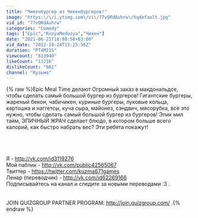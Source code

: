 ```yaml
---
title: "Чикенбургер из Чикенбургеров!"
image: "https:\/\/i.ytimg.com\/vi\/77vQRdAuhrw\/hqdefault.jpg"
vid_id: "77vQRdAuhrw"
categories: "Comedy"
tags: ["Epic","KuzyaMeduzya","Чикен"]
date: "2021-06-21T18:08:58+03:00"
vid_date: "2012-10-24T15:25:56Z"
duration: "PT4M21S"
viewcount: "813940"
likeCount: "11216"
dislikeCount: "861"
channel: "Кузьма"
---
```

{% raw %}Epic Meal Time делают Огромный заказ в макдональдсе, чтобы сделать самый большой бургер из бургеров! Гигантские бургеры, жареный бекон, чабичикен, куриные бургеры, луковые кольца, картошка и наггетсы, куча сыра, майонез, сэндвич, мясорубка, всё это нужно, чтобы сделать самый большой бургер из бургеров! Эпик мил тайм, ЭПИЧНЫЙ ЖРАЧ сделает блюдо, в котором больше всего калорий, как быстро набрать вес? Эти ребята покажут!<br /><br /><br /><br /><br />Я - <a rel="nofollow" target="blank" href="http://vk.com/id3119276">http://vk.com/id3119276</a><br />Мой паблик - <a rel="nofollow" target="blank" href="http://vk.com/public42565067">http://vk.com/public42565067</a><br />Твиттер - <a rel="nofollow" target="blank" href="https://twitter.com/kuzma671games">https://twitter.com/kuzma671games</a><br />Ленар (переводчик) - <a rel="nofollow" target="blank" href="http://vk.com/id62269166">http://vk.com/id62269166</a><br />Подписывайтесь на канал и следите за новыми переводами :3 .<br /><br /><br />JOIN QUIZGROUP PARTNER PROGRAM: <a rel="nofollow" target="blank" href="http://join.quizgroup.com/">http://join.quizgroup.com/</a> .{% endraw %}
